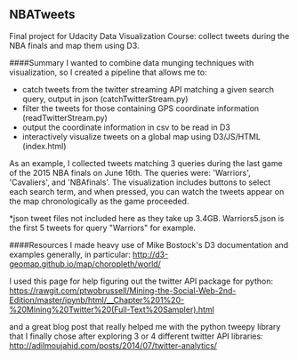 ## NBATweets
Final project for Udacity Data Visualization Course: collect tweets during the NBA finals and map them using D3.

####Summary
I wanted to combine data munging techniques with visualization, so I created a pipeline that allows me to:
- catch tweets from the twitter streaming API matching a given search query, output in json (catchTwitterStream.py)
- filter the tweets for those containing GPS coordinate information (readTwitterStream.py)
- output the coordinate information in csv to be read in D3
- interactively visualize tweets on a global map using D3/JS/HTML (index.html)

As an example, I collected tweets matching 3 queries during the last game of the 2015 NBA finals on June 16th. The queries were: 'Warriors', 'Cavaliers', and 'NBAfinals'. The visualization includes buttons to select each search term, and when pressed, you can watch the tweets appear on the map chronologically as the game proceeded.

*json tweet files not included here as they take up 3.4GB. Warriors5.json is the first 5 tweets for query "Warriors" for example.

####Resources
I made heavy use of Mike Bostock's D3 documentation and examples generally, in particular:
http://d3-geomap.github.io/map/choropleth/world/

I used this page for help figuring out the twitter API package for python:
https://rawgit.com/ptwobrussell/Mining-the-Social-Web-2nd-Edition/master/ipynb/html/__Chapter%201%20-%20Mining%20Twitter%20(Full-Text%20Sampler).html

and a great blog post that really helped me with the python tweepy library that I finally chose after exploring 3 or 4 different twitter API libraries:
http://adilmoujahid.com/posts/2014/07/twitter-analytics/
